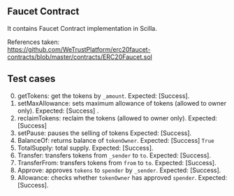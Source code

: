 ## Faucet Contract
It contains Faucet Contract implementation in Scilla.

References taken:<br>
https://github.com/WeTrustPlatform/erc20faucet-contracts/blob/master/contracts/ERC20Faucet.sol


## Test cases

0. getTokens: get the tokens by `_amount`. Expected: [Success].
1. setMaxAllowance: sets maximum allowance of tokens (allowed to owner only). Expected: [Success] .
2. reclaimTokens: reclaim the tokens (allowed to owner only). Expected: [Success] 
3. setPause: pauses the selling of tokens  Expected: [Success]. 
4. BalanceOf: returns balance of `tokenOwner`. Expected: [Success] `True`
5. TotalSupply: total supply. Expected: [Success].
6. Transfer: transfers tokens from `_sender` to `to`. Expected: [Success].
7. TransferFrom: transfers tokens from `from` to `to`. Expected: [Success].
8. Approve: approves `tokens` to `spender` by `_sender`. Expected: [Success].
9. Allowance: checks whether `tokenOwner` has approved `spender`. Expected: [Success]. 

